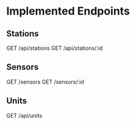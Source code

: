 # Implemented Endpoints

## Stations

GET /api/stations
GET /api/stations/:id

## Sensors

GET /sensors
GET /sensors/:id

## Units

GET /api/units
